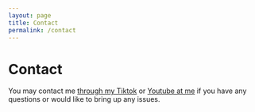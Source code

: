 ```yaml
---
layout: page
title: Contact
permalink: /contact
---
```


# Contact

You may contact me [through my Tiktok](https://www.douyin.com/user/MS4wLjABAAAAf0ZRgZKmK9Aqo7bb9C-qkpSv_Y59SP8cv_ih_czvgZY) or [Youtube at me](https://www.youtube.com/@user-mn6by9xi2e) if you have any questions or would like to bring up any issues.
